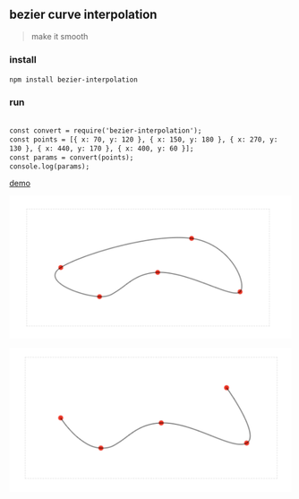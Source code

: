 ## bezier curve interpolation

> make it smooth

### install

` npm install bezier-interpolation `


### run

```

const convert = require('bezier-interpolation');
const points = [{ x: 70, y: 120 }, { x: 150, y: 180 }, { x: 270, y: 130 }, { x: 440, y: 170 }, { x: 400, y: 60 }];
const params = convert(points);
console.log(params);

```

[demo](demo/)

![close_graph](https://github.com/sankooc/bezier-interpolation/raw/master/demo/close.png)

![open_graph](https://github.com/sankooc/bezier-interpolation/raw/master/demo/open.png)